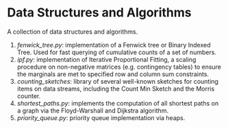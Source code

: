 # Data Structures and Algorithms
A collection of data structures and algorithms.

1. *fenwick_tree.py*: implementation of a Fenwick tree or Binary Indexed Tree. Used for fast querying of cumulative counts of a set of numbers.
2. *ipf.py*: implementation of Iterative Proportional Fitting, a scaling procedure on non-negative matrices (e.g. contingency tables) to ensure the marginals are met to specified row and column sum constraints.
3. *counting_sketches*: library of several well-known sketches for counting items on data streams, including the Count Min Sketch and the Morris counter.
4. *shortest_paths.py*: implements the computation of all shortest paths on a graph via the Floyd-Warshall and Dijkstra algorithm.
5. *priority_queue.py*: priority queue implementation via heaps.
